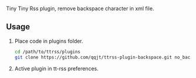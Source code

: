 Tiny Tiny Rss plugin, remove backspace character in xml file.

## Usage

1. Place code in plugins folder.
    ```sh
    cd /path/to/ttrss/plugins
    git clone https://github.com/qqjt/ttrss-plugin-backspace.git no_backspace
    ```

2. Active plugin in tt-rss preferences. 